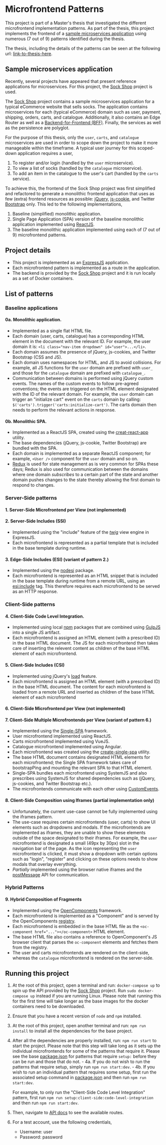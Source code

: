 # Microfrontend Patterns

This project is part of a Master's thesis that investigated the different microfrontend
implementation patterns. As part of the thesis, this project implements the frontend of
a [sample microservices application](#sample-microservices-application) using numerous (7 out of 9)
patterns identified during the thesis.

The thesis, including the details of the patterns can be seen at the following url:
[link-to-thesis-here](https://www.google.com).

## Sample microservices application

Recently, several projects have appeared that present reference applications for microservices.
For this project, the [Sock Shop](https://github.com/microservices-demo/microservices-demo) project
is used.

The [Sock Shop](https://github.com/microservices-demo/microservices-demo) project contains a sample
microservices application for a typical eCommerce website that sells socks. The application contains
microservices for each (typical eCommerce) domain such as user, payment, shipping, orders, carts,
and catalogue. Additionally, it also contains an Edge Router as well as a
[Backend-for-Frontend (BFF)](https://samnewman.io/patterns/architectural/bff/). Finally, the
services as well as the persistence are polyglot.

For the purpose of this thesis, only the `user`, `carts`, and `catalogue` microservices are used in
order to scope down the project to make it more manageable within the timeframe. A typical user
journey for this scoped-down application requires a user,

1. To register and/or login (handled by the `user` microservice).
2. To view a list of socks (handled by the `catalogue` microservice).
3. To add an item in the catalogue to the user's cart (handled by the `carts` service).

To achieve this, the frontend of the Sock Shop project was first simplified and refactored to
generate a monolithic frontend application that uses as few (extra) frontend resources as possible:
[jQuery](https://jquery.com/), [js-cookie](https://github.com/js-cookie/js-cookie), and Twitter
[Bootstrap](https://getbootstrap.com/) only. This led to the following implementations,

1. Baseline (simplified) monolithic application.
2. Single Page Application (SPA) version of the baseline monolithic application implemented using
   [ReactJS](https://reactjs.org/).
3. The baseline monolithic application implemented using each of (7 out of 9)
   microfrontend patterns.

## Project details

- This project is implemented as an [ExpressJS](https://expressjs.com/) application.
- Each microfrontend pattern is implemented as a route in the application.
- The backend is provided by the [Sock Shop](https://github.com/microservices-demo/microservices-demo)
  project and it is run locally as a set of Docker containers.

## List of patterns

### Baseline applications

#### 0a. Monolithic application.

- Implemented as a single flat HTML file.
- Each domain (user, carts, catalogue) has a corresponding HTML element in the document with the
  relevant ID. For example, the user domain it is: `<li class="nav-item dropdown" id="user">...</li>`.
- Each domain assumes the presence of jQuery, js-cookies, and Twitter Bootstrap (CSS and JS).
- Each domain uses namespaces for HTML, and JS to avoid collisions. For example, all JS functions
  for the `user` domain are prefixed with `user_` and those for the `catalogue` domain are prefixed
  with `catalogue_`.
- Communication between domains is performed using jQuery custom events. The names of the custom
  events to follow pre-agreed conventions; the events are triggered on the HTML element designated
  with the ID of the relevant domain. For example, the `user` domain can trigger an "initialize cart"
  event on the `carts` domain by calling: `$('carts').trigger('carts:initialize-cart')`.
  The carts domain then needs to perform the relevant actions in response.

#### 0b. Monolithic SPA.

- Implemented as a ReactJS SPA, created using the
  [creat-react-app](https://reactjs.org/docs/create-a-new-react-app.html) utility.
- The base dependencies (jQuery, js-cookie, Twitter Bootstrap) are bundled with the SPA.
- Each domain is implemented as a separate ReactJS component; for example, `<User />` component for
  the `user` domain and so on.
- [Redux](https://redux.js.org/) is used for state management as is very common for SPAs these days;
  Redux is also used for communication between the domains where one domain _subscribes_ to a certain
  part of the state and another domain pushes changes to the state thereby allowing the first domain
  to respond to changes.

### Server-Side patterns

#### 1. Server-Side Microfrontend per View (not implemented)

#### 2. Server-Side Includes (SSI)

- Implemented using the "include" feature of the [_twig_](https://www.npmjs.com/package/twig)
  view engine in ExpressJS.
- Each microfrontend is represented as a partial template that is included in the base template
  during runtime.

#### 3. Edge-Side Includes (ESI) (variant of pattern 2.)

- Implemented using the [nodesi](https://www.npmjs.com/package/nodesi) package.
- Each microfrontend is represented as an HTML snippet that is included in the base template during
  runtime from a remote URL, using an [esi:include](https://www.w3.org/TR/esi-lang/) tag.
  This therefore requires each microfrontend to be served as an HTTP response.

### Client-Side patterns

#### 4. Client-Side Code Level Integration.

- Implemented using local [npm](https://www.npmjs.com/) packages that are combined
  using [GulpJS](https://gulpjs.com/) into a single JS artifact.
- Each microfrontend is assigned an HTML element (with a prescribed ID) in the base HTML document.
  The JS for each microfrontend then takes care of inserting the relevent content as children of the
  base HTML element of each microfrontend.

#### 5. Client-Side Includes (CSI)

- Implemented using jQuery's [load](https://api.jquery.com/load/) feature.
- Each microfrontend is assigned an HTML element (with a prescribed ID) in the base HTML document.
  The content for each microfrontend is loaded from a remote URL and inserted as children of the base
  HTML element of each microfrontend

#### 6. Client-Side Microfrontend per View (not implemented)

#### 7. Client-Side Multiple Microfrontends per View (variant of pattern 6.)

- Implemented using the [Single-SPA](https://single-spa.js.org/) framework.
- User microfrontend implemented using ReactJS.
- Carts microfrontend implemented using VueJS.
- Catalogue microfrontend implemented using Angular.
- Each microfrontend was created using the
  [create-single-spa](https://single-spa.js.org/docs/create-single-spa/) utility.
- The base HTML document contains designated HTML elements for each microfrontend; the Single SPA
  framework takes care of bootstrapPing and mounting the relevant SPA to that HTML element.
- Single-SPA bundles each microfrontend using SystemJS and also prescribes using SystemJS for shared
  dependencies such as (jQuery, js-cookies, and Twitter Bootstrap etc.).
- The microfrontends communicate with each other using
  [CustomEvents](https://developer.mozilla.org/en-US/docs/Web/API/CustomEvent).

#### 8. Client-Side Composition using Iframes (partial implementation only)

- Unfortunately, the current use-case cannot be fully implemented using the iframes pattern.
- The use-case requires certain microfrontends (user, carts) to show UI elements such as dropdowns
  and modals. If the microfrontends are implemented as iframes, they are unable to show these elements
  outside of the space designated to their iframes. For example, the `user` microfrontend is
  designated a small (49px by 30px) slot in the navigation bar of the page.
  As the icon representing the `user` microfrontend is clicked, it must show a dropdown with certain
  options such as "login", "register" and clicking on these options needs to show modals that overlay
  everything.
- _Partially_ implemented using the browser native iframes and the
  [postMessage](https://developer.mozilla.org/en-US/docs/Web/API/Window/postMessage) API for
  communication.

### Hybrid Patterns

#### 9. Hybrid Composition of Fragments

- Implemented using the [OpenComponents](https://opencomponents.github.io/) framework.
- Each microfrontend is implemented as a "Component" and is served by the OpenComponents
  [registry](https://github.com/opencomponents/oc/wiki#editing-debugging-testing).
- Each microfrontend is embedded in the base HTML file as the
  `<oc-component href="..."></oc-component>` HTML element.
- The base HTML file also contains a reference to OpenComponent's JS browser client that parses the
  `oc-component` elements and fetches them from the registry.
- The user and carts microfrontends are rendered on the client-side, whereas the `catalogue`
  microfrontend is rendered on the server-side.

## Running this project

1. At the root of this project, open a terminal and run: `docker-compose up` to spin up the API
   provided by the [Sock Shop](https://github.com/microservices-demo/microservices-demo) project.
   Run `sudo docker-compose up` instead if you are running Linux. Please note that running this for
   the first time will take longer as the base images for the docker containers need to be downloaded.
2. Ensure that you have a recent version of `node` and `npm` installed.
3. At the root of this project, open another terminal and run: `npm run install` to install all the
   dependencies for the base project.
4. After all the dependencies are properly installed, run: `npm run start` to start the project.
   Please note that this step will take long as it sets up the individual microfrontends for some of
   the patterns that require it. Please see the base [package.json](package.json) for patterns that
   require `setup:` before they can be run and those that do not. - 4a. If you do not wish to run the patterns that require setup, simply run `npm run start:dev`. - 4b. If you wish to run an individual pattern that requires some setup, first run the
   associated setup command in [package.json](package.json) and then run `npm run start:dev`.

   For example, to only run the "Client-Side Code Level Integration" pattern,
   first run `npm run setup:client-side:code-level-integration` and then run `npm run start:dev`.

5. Then, navigate to [API docs](http://localhost:3000/docs) to see the available routes.
6. For a test account, use the following credentials,
   - Username: user
   - Password: password
